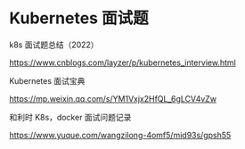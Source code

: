 # Kubernetes 面试题

k8s 面试题总结（2022）

https://www.cnblogs.com/layzer/p/kubernetes_interview.html

Kubernetes 面试宝典

https://mp.weixin.qq.com/s/YM1Vxjx2HfQL_6gLCV4vZw

和利时 K8s，docker 面试问题记录

https://www.yuque.com/wangzilong-4omf5/mid93s/gpsh55

